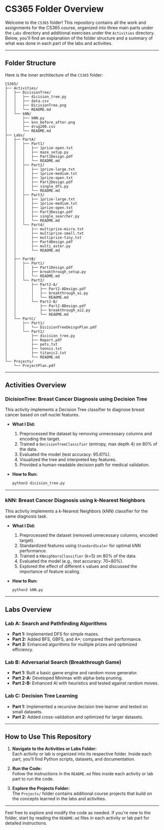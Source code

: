 # CS365 Folder Overview

Welcome to the `CS365` folder! This repository contains all the work and assignments for the CS365 course, organized into three main parts under the `Labs` directory and additional exercises under the `Activities` directory. Below, you'll find an explanation of the folder structure and a summary of what was done in each part of the labs and activities.

---

## Folder Structure

Here is the inner architecture of the `CS365` folder:

```
CS365/
├── Activities/                 
│   ├── DicisionTree/           
│   │   ├── dicision_tree.py
│   │   ├── data.csv
│   │   ├── DicisionTree.png
│   │   └── README.md
│   └── kNN/                    
│       ├── kNN.py
│       ├── knn_before_after.png
│       ├── drug200.csv
│       └── README.md
├── Labs/                       
│   ├── PartA/                  
│   │   ├── Part1/
│   │   │   ├── 1prize-open.txt
│   │   │   ├── maze_setup.py
│   │   │   ├── Part1Design.pdf
│   │   │   └── README.md
│   │   ├── Part2/
│   │   │   ├── 1prize-large.txt
│   │   │   ├── 1prize-medium.txt
│   │   │   ├── 1prize-open.txt
│   │   │   ├── Part2Design.pdf
│   │   │   ├── single_dfs.py
│   │   │   └── README.md
│   │   ├── Part3/
│   │   │   ├── 1prize-large.txt
│   │   │   ├── 1prize-medium.txt
│   │   │   ├── 1prize-open.txt
│   │   │   ├── Part3Design.pdf
│   │   │   ├── single_searcher.py
│   │   │   └── README.md
│   │   └── Part4/
│   │       ├── multiprize-micro.txt
│   │       ├── multiprize-small.txt
│   │       ├── multiprize-tiny.txt
│   │       ├── Part4Design.pdf
│   │       ├── multi_aster.py
│   │       └── README.md
│   │
│   ├── PartB/                  
│   │   ├── Part1/
│   │   │   ├── Part1Design.pdf
│   │   │   ├── breakthrough_setup.py
│   │   │   └── README.md
│   │   └── Part2/
│   │       ├── Part2-A/
│   │       │   ├── Part2-ADesign.pdf
│   │       │   ├── breakthrough_ai.py
│   │       │   └── README.md
│   │       └── Part2-B/
│   │           ├── Part2-BDesign.pdf
│   │           ├── breakthrough_ai2.py
│   │           └── README.md
│   └── PartC/                  
│       ├── Part1/
│       │   └── DicisionTreeDeisgnPlan.pdf
│       └── Part2/
│           ├── dicision_tree.py
│           ├── Report.pdf
│           ├── pets.txt
│           ├── tennis.txt
│           ├── titanic2.txt 
│           └── README.md
└── Projects/
    └── ProjectPlan.pdf                   
```

---

## Activities Overview

### **DicisionTree: Breast Cancer Diagnosis using Decision Tree**
This activity implements a Decision Tree classifier to diagnose breast cancer based on cell nuclei features.

- **What I Did:**
  1. Preprocessed the dataset by removing unnecessary columns and encoding the target.
  2. Trained a `DecisionTreeClassifier` (entropy, max depth 4) on 80% of the data.
  3. Evaluated the model (test accuracy: 95.61%).
  4. Visualized the tree and interpreted key features.
  5. Provided a human-readable decision path for medical validation.

- **How to Run:**
  ```bash
  python3 dicision_tree.py
  ```

---

### **kNN: Breast Cancer Diagnosis using k-Nearest Neighbors**
This activity implements a k-Nearest Neighbors (kNN) classifier for the same diagnosis task.

- **What I Did:**
  1. Preprocessed the dataset (removed unnecessary columns, encoded target).
  2. Standardized features using `StandardScaler` for optimal kNN performance.
  3. Trained a `KNeighborsClassifier` (k=5) on 80% of the data.
  4. Evaluated the model (e.g., test accuracy: 70~80%).
  5. Explored the effect of different `k` values and discussed the importance of feature scaling.

- **How to Run:**
  ```bash
  python3 kNN.py
  ```

---

## Labs Overview

### **Lab A: Search and Pathfinding Algorithms**
- **Part 1:** Implemented DFS for simple mazes.
- **Part 2:** Added BFS, GBFS, and A*; compared their performance.
- **Part 3:** Enhanced algorithms for multiple prizes and optimized efficiency.

### **Lab B: Adversarial Search (Breakthrough Game)**
- **Part 1:** Built a basic game engine and random move generator.
- **Part 2-A:** Developed Minimax with alpha-beta pruning.
- **Part 2-B:** Enhanced AI with heuristics and tested against random moves.

### **Lab C: Decision Tree Learning**
- **Part 1:** Implemented a recursive decision tree learner and tested on small datasets.
- **Part 2:** Added cross-validation and optimized for larger datasets.

---

## How to Use This Repository

1. **Navigate to the Activities or Labs Folder:**  
   Each activity or lab is organized into its respective folder. Inside each part, you'll find Python scripts, datasets, and documentation.

2. **Run the Code:**  
   Follow the instructions in the `README.md` files inside each activity or lab part to run the code.

3. **Explore the Projects Folder:**  
   The `Projects/` folder contains additional course projects that build on the concepts learned in the labs and activities.

---

Feel free to explore and modify the code as needed. If you're new to the folder, start by reading the `README.md` files in each activity or lab part for detailed instructions.
